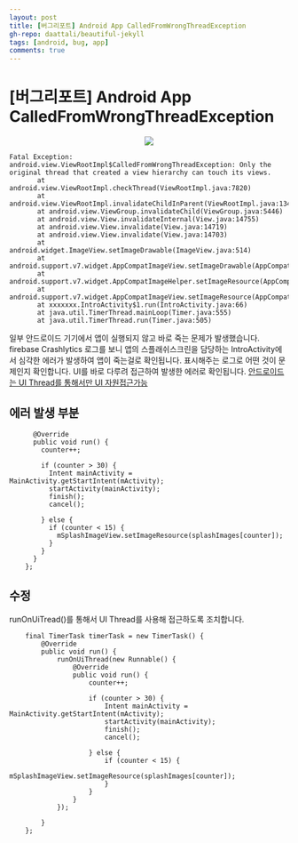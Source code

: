 ```yaml
---
layout: post
title: [버그리포트] Android App CalledFromWrongThreadException
gh-repo: daattali/beautiful-jekyll
tags: [android, bug, app]
comments: true
---    
```



# [버그리포트] Android App CalledFromWrongThreadException

<center><img src="https://trello-attachments.s3.amazonaws.com/5db8f4b864493b4c6f0c56bd/5de4b8e5e2f36558f8f103b9/cc321ff293f8d81b5882d56e0b035d07/image.png"></center>

~~~
Fatal Exception: android.view.ViewRootImpl$CalledFromWrongThreadException: Only the original thread that created a view hierarchy can touch its views.
       at android.view.ViewRootImpl.checkThread(ViewRootImpl.java:7820)
       at android.view.ViewRootImpl.invalidateChildInParent(ViewRootImpl.java:1349)
       at android.view.ViewGroup.invalidateChild(ViewGroup.java:5446)
       at android.view.View.invalidateInternal(View.java:14755)
       at android.view.View.invalidate(View.java:14719)
       at android.view.View.invalidate(View.java:14703)
       at android.widget.ImageView.setImageDrawable(ImageView.java:514)
       at android.support.v7.widget.AppCompatImageView.setImageDrawable(AppCompatImageView.java:99)
       at android.support.v7.widget.AppCompatImageHelper.setImageResource(AppCompatImageHelper.java:89)
       at android.support.v7.widget.AppCompatImageView.setImageResource(AppCompatImageView.java:93)
       at xxxxxxx.IntroActivity$1.run(IntroActivity.java:66)
       at java.util.TimerThread.mainLoop(Timer.java:555)
       at java.util.TimerThread.run(Timer.java:505)
~~~

일부 안드로이드 기기에서 앱이 실행되지 않고 바로 죽는 문제가 발생했습니다. firebase Crashlytics 로그를 보니 앱의 스플래쉬스크린을 담당하는 IntroActivity에서 심각한 에러가 발생하여 
앱이 죽는걸로 확인됩니다. 
표시해주는 로그로 어떤 것이 문제인지 확인합니다. UI를 바로 다루려 접근하여 발생한 에러로 확인됩니다. [안드로이드는 UI Thread를 통해서만 UI 자원접근가능](https://itmining.tistory.com/6)

## 에러 발생 부분
~~~
      @Override
      public void run() {
        counter++;

        if (counter > 30) {
          Intent mainActivity = MainActivity.getStartIntent(mActivity);
          startActivity(mainActivity);
          finish();
          cancel();

        } else {
          if (counter < 15) {
            mSplashImageView.setImageResource(splashImages[counter]);
          }
        }
      }
    };
~~~

## 수정
runOnUiTread()를 통해서 UI Thread를 사용해 접근하도록 조치합니다. 

~~~
    final TimerTask timerTask = new TimerTask() {
        @Override
        public void run() {
            runOnUiThread(new Runnable() {
                @Override
                public void run() {
                    counter++;

                    if (counter > 30) {
                        Intent mainActivity = MainActivity.getStartIntent(mActivity);
                        startActivity(mainActivity);
                        finish();
                        cancel();

                    } else {
                        if (counter < 15) {
                            mSplashImageView.setImageResource(splashImages[counter]);
                        }
                    }
                }
            });

        }
    };
~~~
